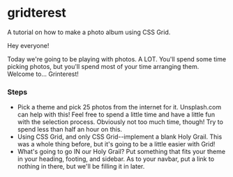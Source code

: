 # gridterest
A tutorial on how to make a photo album using CSS Grid.

Hey everyone!

Today we're going to be playing with photos. A LOT. You'll spend some time picking photos, but you'll spend most of your time arranging them. Welcome to... Grinterest!

### Steps

* Pick a theme and pick 25 photos from the internet for it. Unsplash.com can help with this! Feel free to spend a little time and have a little fun with the selection process. Obviously not too much time, though! Try to spend less than half an hour on this.
* Using CSS Grid, and only CSS Grid--implement a blank Holy Grail. This was a whole thing before, but it's going to be a little easier with Grid!
* What's going to go IN our Holy Grail? Put something that fits your theme in your heading, footing, and sidebar. As to your navbar, put a link to nothing in there, but we'll be filling it in later.